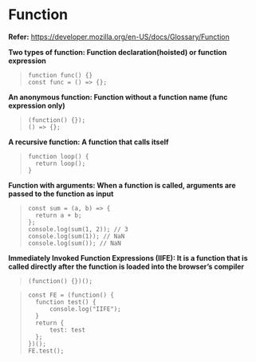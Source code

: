 # Function

**Refer:** https://developer.mozilla.org/en-US/docs/Glossary/Function

**Two types of function: Function declaration(hoisted) or function expression**
> ```
> function func() {}
> const func = () => {};
> ```
**An anonymous function: Function without a function name (func expression only)**
> ```
> (function() {});
> () => {};
> ```
**A recursive function: A function that calls itself**
> ```
> function loop() {
>   return loop();
> }
> ```
**Function with arguments: When a function is called, arguments are passed to the function as input**
> ```
> const sum = (a, b) => {
>   return a + b;
> };
> console.log(sum(1, 2)); // 3
> console.log(sum(1)); // NaN
> console.log(sum()); // NaN
> ```


**Immediately Invoked Function Expressions (IIFE): It is a function that is called directly after the function is loaded into the browser’s compiler**
> ```
> (function() {})();
> ```

> ```
> const FE = (function() {
>   function test() {
>       console.log("IIFE");
>   }
>   return {
>       test: test
>   };
> })();
> FE.test();